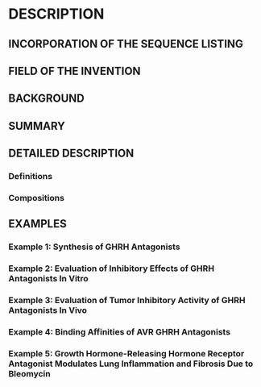 # DESCRIPTION

## INCORPORATION OF THE SEQUENCE LISTING

## FIELD OF THE INVENTION

## BACKGROUND

## SUMMARY

## DETAILED DESCRIPTION

### Definitions

### Compositions

## EXAMPLES

### Example 1: Synthesis of GHRH Antagonists

### Example 2: Evaluation of Inhibitory Effects of GHRH Antagonists In Vitro

### Example 3: Evaluation of Tumor Inhibitory Activity of GHRH Antagonists In Vivo

### Example 4: Binding Affinities of AVR GHRH Antagonists

### Example 5: Growth Hormone-Releasing Hormone Receptor Antagonist Modulates Lung Inflammation and Fibrosis Due to Bleomycin

